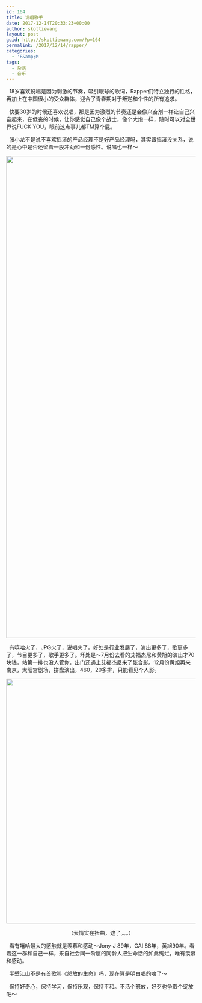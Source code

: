 ```yaml
---
id: 164
title: 说唱歌手
date: 2017-12-14T20:33:23+00:00
author: skottiewang
layout: post
guid: http://skottiewang.com/?p=164
permalink: /2017/12/14/rapper/
categories:
  - 'F&amp;M'
tags:
  - 杂谈
  - 音乐
---
```

&nbsp; 18岁喜欢说唱是因为刺激的节奏，吸引眼球的歌词，Rapper们特立独行的性格，再加上在中国很小的受众群体，迎合了青春期对于叛逆和个性的所有追求。

&nbsp; 快要30岁的时候还喜欢说唱，那是因为激烈的节奏还是会像兴奋剂一样让自己兴奋起来，在低丧的时候，让你感觉自己像个战士，像个大炮一样，随时可以对全世界说FUCK YOU，眼前这点事儿都TM算个屁。

&nbsp; 张小龙不是说不喜欢摇滚的产品经理不是好产品经理吗，其实跟摇滚没关系，说的是心中是否还留着一股冲劲和一份感性。说唱也一样～

<img class="alignnone size-full wp-image-227" src="http://skottiewang.com/wp-content/uploads/2017/12/0ff4671a-f6b1-4207-9d38-a4cbc85620fc.jpg" alt="" width="1280" height="1280" />

<!--more-->

&nbsp; 有嘻哈火了，JPG火了，说唱火了。好处是行业发展了，演出更多了，歌更多了，节目更多了，歌手更多了。坏处是～7月份去看的艾福杰尼和黄旭的演出才70块钱，站第一排也没人管你，出门还遇上艾福杰尼来了张合影。12月份黄旭再来南京，太阳宫剧场，拼盘演出，460，20多排，只能看见个人影。

<img class="alignnone wp-image-228" src="http://skottiewang.com/wp-content/uploads/2017/12/9df9ab75-97df-4207-8db6-954325d2361e.jpg" alt="" width="655" height="650" />

<p style="text-align: center;">
  （表情实在扭曲，遮了。。。）
</p>

<p style="text-align: left;">
  &nbsp; 看有嘻哈最大的感触就是羡慕和感动～Jony-J 89年，GAI 88年，黄旭90年。看着这一群和自己一样，来自社会同一阶层的同龄人把生命活的如此绚烂，唯有羡慕和感动。
</p>

<p style="text-align: left;">
  &nbsp; 半壁江山不是有首歌叫《怒放的生命》吗，现在算是明白唱的啥了～
</p>

<p style="text-align: left;">
  &nbsp; 保持好奇心，保持学习，保持乐观，保持平和。不活个怒放，好歹也争取个绽放吧～
</p>